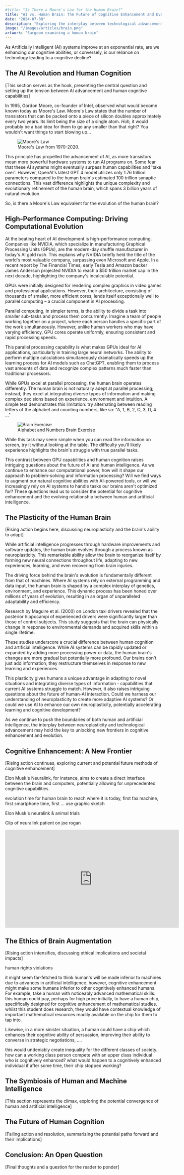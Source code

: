 ```yaml
---
#title: "Is There a Moore's Law for the Human Brain?"
title: "AI vs. Human Brain: The Future of Cognitive Enhancement and Evolution"
date: "2024-07-30"
description: "Exploring the interplay between technological advancements in Artificial Intelligence and the evolution of the human brain."
image: "/images/articles/brain.png"
artwork: "Surgeon examining a human brain"
---
```


As Artificially Intelligent (AI) systems improve at an exponential rate, are we enhancing our cognitive abilities, or
conversely, is our reliance on technology leading to a cognitive decline?

## The AI Revolution and Human Cognition

[This section serves as the hook, presenting the central question and setting up the tension between AI advancement and human cognitive capabilities]

In 1965, Gordon Moore, co-founder of Intel, observed what would become known today as Moore's Law. Moore's Law states
that the number of transistors
that can be packed onto a piece of silicon doubles approximately every two years. Its limit being the size of a single
atom.
_Huh,_ it would probably be a bad idea for them to go any smaller than that right? You wouldn't want things to start
blowing up...

<figure>
  <img src="https://patrickprunty.com/images/articles/moores-law.jpg" alt="Moore's Law">
  <figcaption>Moore's Law from 1970-2020.</figcaption>
</figure>

This principle has propelled the advancement of AI, as more transistors mean more powerful hardware systems to run AI
programs on. Some fear that these AI systems might eventually surpass human capabilities and 'take over'. However,
OpenAI's latest GPT 4 model utilizes only 1.76 trillion
parameters compared to the human brain's estimated 100 trillion synaptic connections. This vast
difference highlights the unique complexity and evolutionary refinement of the human brain, which spans 3 billion years
of natural evolution.

So, is there a Moore's Law equivalent for the evolution of the human brain?

[//]: # (<iframe width="560" height="315" src="https://www.youtube.com/embed/aQ5PeJjZqBY?si=UIpTD8eXlovMaIoX" title="YouTube video player" frameborder="0" allow="accelerometer; autoplay; clipboard-write; encrypted-media; gyroscope; picture-in-picture; web-share" referrerpolicy="strict-origin-when-cross-origin" allowfullscreen></iframe>)

## High-Performance Computing: Driving Computational Evolution

At the beating heart of AI development is high-performance computing. Companies like NVIDIA, which specialize in
manufacturing Graphical Processing Units (GPUs), are the modern-day shuffle manufacturer in today's AI gold rush. This
explains why NVIDIA briefly held the title of the world's most valuable company, surpassing even Microsoft and Apple. In
a recent report by The Financial Times, early Tesla and Amazon backer James Anderson projected NVIDIA to reach a $50
trillion market cap in the next decade, highlighting the company's incalculable potential.

GPUs were initially designed for rendering complex graphics in video games and professional applications. However, their
architecture, consisting of thousands of smaller, more efficient cores, lends itself exceptionally well to parallel
computing – a crucial component in AI processing.

Parallel computing, in simpler terms, is the ability to divide a task into smaller sub-tasks and process them
concurrently. Imagine a team of people working together on a project, where each person handles a specific part of the
work simultaneously. However, unlike human workers who may have varying efficiency, GPU cores operate uniformly,
ensuring consistent and rapid processing speeds.

This parallel processing capability is what makes GPUs ideal for AI applications, particularly in training large neural
networks. The ability to perform multiple calculations simultaneously dramatically speeds up the learning process for AI
models such as ChatGPT, enabling them to process vast amounts of data and recognize complex patterns much faster than
traditional
processors.

While GPUs excel at parallel processing, the human brain operates differently. The human brain is not naturally adept at
parallel processing; instead, they excel at integrating diverse types of information and making complex decisions based
on experience, environment and intuition. A simple test demonstrates this limitation: try alternating between reading letters of the
alphabet and counting numbers, like so: "A, 1, B, 2, C, 3, D, 4 ..."

<figure>
  <img src="https://patrickprunty.com/images/articles/table.png" alt="Brain Exercise">
  <figcaption>Alphabet and Numbers Brain Exercise</figcaption>
</figure>

While this task may seem simple when you can read the information on screen, try it without looking at the table. The
difficulty you'll likely experience highlights the brain's struggle with true parallel tasks.

This contrast between GPU capabilities and human cognition raises intriguing questions about the future of AI and human
intelligence. As we continue to enhance our computational power, how will it shape our approach to problem-solving and
information processing? Will we find ways to augment our natural cognitive abilities with AI-powered tools, or will we
increasingly rely on AI systems to handle tasks our brains aren't optimized for? These questions lead us to consider the
potential for cognitive enhancement and the evolving relationship between human and artificial intelligence.

## The Plasticity of the Human Brain

[Rising action begins here, discussing neuroplasticity and the brain's ability to adapt]

While artificial intelligence progresses through hardware improvements and software updates, the human brain evolves
through a process known as neuroplasticity. This remarkable ability allow the brain to reorganize itself
by forming new neural connections throughout life, adapting to new experiences, learning, and even recovering from brain
injuries.

The driving force behind the brain's evolution is fundamentally different from that of machines. Where AI systems rely
on external programming and data input, the human brain is shaped by a complex interplay of genetics, environment, and
experience. This dynamic process has been honed over millions of years of evolution, resulting in an organ of
unparalleled adaptability and efficiency.

Research by Maguire et al. (2000) on London taxi drivers revealed that the posterior hippocampi of experienced drivers
were significantly larger than those of control subjects. This study suggests that the brain can physically change in
response to environmental demands and acquired skills within a single lifetime.

These studies underscore a crucial difference between human cognition and artificial intelligence. While AI systems can
be rapidly updated or expanded by adding more processing power or data, the human brain's changes are more gradual but
potentially more profound. Our brains don't just add information; they restructure themselves in response to new
learning and experiences.

This plasticity gives humans a unique advantage in adapting to novel situations and integrating diverse types of
information - capabilities that current AI systems struggle to match. However, it also raises intriguing questions about
the future of human-AI interaction. Could we harness our understanding of neuroplasticity to create more adaptive AI
systems? Or could we use AI to enhance our own neuroplasticity, potentially accelerating learning and cognitive
development?

As we continue to push the boundaries of both human and artificial intelligence, the interplay between neuroplasticity
and technological advancement may hold the key to unlocking new frontiers in cognitive enhancement and evolution.

## Cognitive Enhancement: A New Frontier

[Rising action continues, exploring current and potential future methods of cognitive enhancement]

Elon Musk's Neuralink, for instance, aims to create a direct interface between the brain and computers, potentially
allowing for unprecedented cognitive capabilities.

evolution time for human brain to reach where it is today, first fax machine, first smartphone time, first ... use
graphic sketch

Elon Musk's neuralink & animal trials

Clip of neuralink patient on joe rogan

<iframe width="560" height="315" src="https://www.youtube.com/embed/887IX4RqaIU?si=69Jt9KlCY9raDx8Z" title="YouTube video player" frameborder="0" allow="accelerometer; autoplay; clipboard-write; encrypted-media; gyroscope; picture-in-picture; web-share" referrerpolicy="strict-origin-when-cross-origin" allowfullscreen></iframe>

## The Ethics of Brain Augmentation

[Rising action intensifies, discussing ethical implications and societal impacts]

human rights violations

it might seem far-fetched to think human's will be made inferior to machines due to advances in artificial intelligence.
however,
cognitive enhancement might make some humans inferior to other cognitively enhanced humans. For example, take a human
with noticeably advanced mathematical skills. this human could pay, perhaps for high price initially, to have a human
chip, speciifically
designed for cognitive enhancement of mathematical studies. whilst this student does research, they would have
contextual
knowledge of important mathematical resources readily available on the chip for them to tap into.

Likewise, in a more sinister situation, a human could have a chip which enhances their cognitive ability of persuasion,
improving their ability to converse in strategic negotiations, ....

this would undeniably create inequality for the different classes of society. how can a working class person compete
with
an upper class individual who is cognitively enhanced? what would happen to a cognitively enhanced individual if after
some time, their
chip stopped working?

## The Symbiosis of Human and Machine Intelligence

[This section represents the climax, exploring the potential convergence of human and artificial intelligence]

## The Future of Human Cognition

[Falling action and resolution, summarizing the potential paths forward and their implications]

## Conclusion: An Open Question

[Final thoughts and a question for the reader to ponder]
